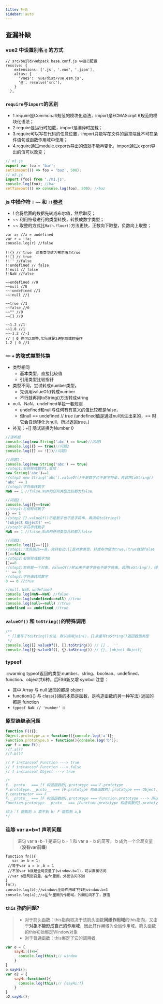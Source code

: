```yaml
---
title: 补充
sidebar: auto
---
```


## 查漏补缺

### vue2 中设置别名 `@` 的方式
```js{6}
// src/build/webpack.base.conf.js 中进行配置
resolve: {
    extensions: ['.js', '.vue', '.json'],
    alias: {
      'vue$': 'vue/dist/vue.esm.js',
      '@': resolve('src'),
    }
  },
```

### `require`与`import`的区别
- 1.require是CommonJS规范的模块化语法，import是ECMAScript 6规范的模块化语法；
- 2.require是运行时加载，import是编译时加载；
- 3.require可以写在代码的任意位置，import只能写在文件的最顶端且不可在条件语句或函数作用域中使用；
- 4.require通过module.exports导出的值就不能再变化，import通过export导出的值可以改变；

```js
// m1.js
export var foo = 'bar';
setTimeout(() => foo = 'baz', 500);
// m2.js
import {foo} from './m1.js';
console.log(foo); //bar
setTimeout(() => console.log(foo), 500); //baz
```

### js 中操作符 `!` `~~` 和 `!!`[参考](https://developer.mozilla.org/zh-CN/docs/Web/JavaScript/Reference/Operators/Logical_NOT#double_not_!!)
- ! 会将后面的数据先转成布尔值，然后取反；
- ~~ 利用符号进行的类型转换，转换成数字类型；
- ~~ 取整的方式比`Math.floor()`方法更快，正数向下取整，负数向上取整；
```js{5,6}
var a; //a = undefined
var r = !!a; 
console.log(r) //false

!!{} // true  对象类型转为布尔值为true
!![] // true
!!'' //false
!!undefined // false
!!null // false
!!NaN //false

~~undefined //0
~~null //0
~~!undefined //1
~~!null //1

~~true //1
~~false //0
~~"" //0
~~[] //0

~~1.2 //1
~~1.8 //1
~~-1.2 //-1
// | 0 也可以取整,实际就是2进制取或的操作
1.2 | 0 //1
```

### `==` `+` 的隐式类型转换
- 类型相同
  - 基本类型，直接比较值
  - 引用类型比较指针
- 类型不同，尝试转成number类型，
  - 先调用valueOf()转成number
  - 不行就再用toString()方法转成string
- null、NaN、undefined单独一套规则
  - undefined和null与任何有有意义的值比较都是false，
  - 但null == undefined // true (undefined值是通过null派生出来的，== 时它会自动转化为null，所以返回true。)
- 补充：+[] 隐式转换为Number 0

```js
//请听题
console.log(new String('abc') == true)//问题1
console.log({} == true)//问题2
console.log([] == ![])//问题3

//问题1：
console.log(new String('abc') == true)
//step1:右侧转成数字1,变成：
new String('abc')==1
//step2 new String('abc').valueOf()不是数字也不是字符串，再调用toString()
'abc' == 1
//step3:字符串转数字
NaN == 1 //false,NaN和任何类型比较都为false

//问题2：
console.log({}==true)
//step1:右侧转成数字
{} == 1
//step2 {}.valueOf()不是数字也不是字符串，再调用toString()
'[object Object]' ==1 
//step3:字符串转数字
NaN == 1 //false,NaN和任何类型比较都为false

//问题3:
console.log([]==![])
//step1:!优先级比==高，先转右边,[]是对象类型，转成布尔值为true,!true就是false
[]==false
//step2:右侧转成数字为0
[]==0
//step3:左侧是一个对象，valueOf()转出来不是字符也不是字符串，调用toString()，得到空字符串
'' == 0
//step4:字符串转成数字
0 == 0 //true

//null、NaN、undefined
console.log(NaN==NaN) //false
console.log(undefined==null) //true
console.log(null==null) //true
undefined == undefined //true
```


### `valueOf()` 和 `toString()`的特殊调用
```js
/**
 * []重写了toString()方法，默认调用join()，{}未重写toString()返回数据类型
 */
console.log([].valueOf(), [].toString()) // [] ,  ''
console.log({}.valueOf(), {}.toString()) // {}, [object Object] 
```


### typeof
:::warning
typeof返回的类型:number、string、boolean、undefined、function、object共6种。后ES6新又增 symbol
注意：
- 其中 Array 与 null 返回的都是 object
- function(){} 与 class{}(类的本质是函数，是构造函数的另一种写法) 返回的都是 function
- `typeof NaN // 'number'`
:::


### 原型链继承问题
```js
function F(){};
Object.prototype.a = function(){console.log('a')};
Function.prototype.b = function(){console.log('b')};
var f = new F();
//f.a()?
//f.b()?

// F instanceof Function ---> true
// f instanceof Function ---> false
// f instanceof Object ---> true

/*
f.__proto__ === [f 构造函数的].prototype === F.prototype
F.prototype.__proto__ === [F.prototype 构造函数的].prototype === Object.prototype ---> 所以 a 可以通过 f.a()访问
f.constructor === F
F.__proto__ === [F 构造函数的].prototype === Function.prototype ---> 所以 b 能通过f.constructor.b()访问
Function.prototype.__proto__ === [Function.prototype 构造函数的].prototype === Object.prototype ---> 所以 a 可以通过 f.constructor.a()访问

综上：f 能取到 a 取不到 b; F 能取到 a,b
*/
```


### 连等 var a=b=1 声明问题
> 语句 var a=b=1 是语句 b = 1 和 var a = b 的简写， b 成为一个全局变量（**没有var前缀**）
```js{3-5}
function fn(){
   var a= b = 1;
 //等于var a = b ,b = 1
 //不加var b就是全局变量了(window.b=1)，可以直接访问
 //var a是局部变量，在fn里面，外面访问不到
} 
fn();   
console.log(b);//windows全局作用域下找到window.b=1
console.log(a);//a在fn里面的作用域，外面访问不了，报错
```


### `this` 指向问题?
> - 对于箭头函数：this指向取决于该箭头函数**同级作用域**的this指向，又由于**对象不能形成自己的作用域**，因此其作用域为全局作用域，箭头函数的this初始绑定Window对象
> - 对于普通函数：this绑定了它的调用者
```js
var o = {
    sayHi:()=>{
      console.log(this);// window
    }
}
o.sayHi();
var o2 = {
    sayHi:function(){
      console.log(this);// {sayHi:f}
    }
}
o2.sayHi();
```
